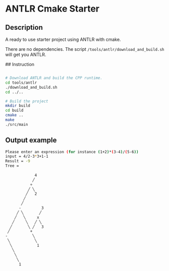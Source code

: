 # ANTLR Cmake Starter

## Description

A ready to use starter project using ANTLR with cmake.

There are no dependencies. The script `/tools/antlr/download_and_build.sh` will
get you ANTLR.

## Instruction

```bash

# Download ANTLR and build the CPP runtime.
cd tools/antlr
./download_and_build.sh
cd ../..

# Build the project
mkdir build
cd build
cmake ..
make
./src/main

```

## Output example

```bash
Please enter an expression (for instance (1+2)*(3-4)/(5-6))
input = 4/2-3*3+1-1
Result = -9
Tree = 
             
             4
            ╱
           ÷ 
          ╱ ╲
         ╱   2
        ╱    
       ╱        
      -         3
     ╱ ╲       ╱
    ╱   ╲     x 
   ╱     ╲   ╱ ╲
  ╱       ╲ ╱   3
 ╱         +    
-           ╲ 
 ╲           ╲
  ╲           1
   ╲          
    ╲ 
     ╲
      1
      
```
